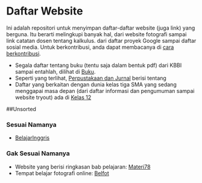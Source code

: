 # Daftar Website
Ini adalah repositori untuk menyimpan daftar-daftar website (juga link) yang berguna. Itu berarti melingkupi banyak hal, dari website fotografi sampai link catatan dosen tentang kalkulus. dari daftar proyek Google sampai daftar sosial media. Untuk berkontribusi, anda dapat membacanya di [cara berkontribusi](kontribusi.md).


* Segala daftar tentang buku (tentu saja dalam bentuk pdf) dari KBBI sampai entahlah, dilihat di [Buku](/data/buku.md).
* Seperti yang terlihat, [Perpustakaan dan Jurnal](/data/perpustakaan.md) berisi tentang
* Daftar yang berkaitan dengan dunia kelas tiga SMA yang sedang menggapai masa depan (dari daftar informasi dan pengumuman sampai website tryout) ada di [Kelas 12](/data/kelas12.md)


##Unsorted
### Sesuai Namanya
* [BelajarInggris](http://BelajarInggris.net)

### Gak Sesuai Namanya
* Website yang berisi ringkasan bab pelajaran: [Materi78](http://materi78.wordpress.com)
* Tempat belajar fotografi online: [Belfot](http://Belfot.com)
